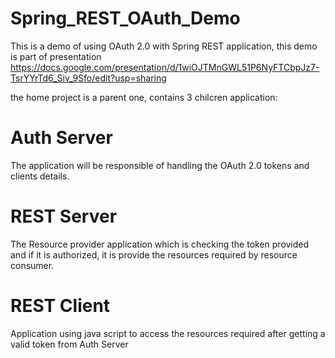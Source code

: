 Spring_REST_OAuth_Demo
======================
This is a demo of using OAuth 2.0 with Spring REST application, this demo is part of presentation
https://docs.google.com/presentation/d/1wiOJTMnGWL51P6NyFTCbpJz7-TsrYYrTd6_Siv_9Sfo/edit?usp=sharing

the home project is a parent one, contains 3 chilcren application:

Auth Server
===========
The application will be responsible of handling the OAuth 2.0 tokens and clients details.

REST Server
===========
The Resource provider application which is checking the token provided and if it is authorized,
it is provide the resources required by resource consumer.

REST Client
===========
Application using java script to access the resources required after getting a valid token from Auth Server
